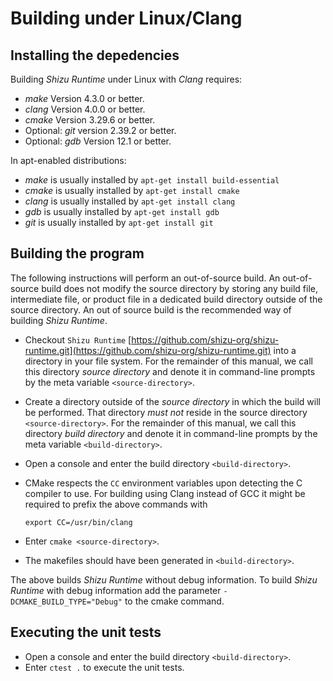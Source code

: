 # Building under Linux/Clang

## Installing the depedencies

Building *Shizu Runtime* under Linux with *Clang* requires:
- *make* Version 4.3.0 or better.
- *clang* Version 4.0.0 or better.
- *cmake* Version 3.29.6 or better.
- Optional: *git* version 2.39.2 or better.
- Optional: *gdb* Version 12.1 or better.

In apt-enabled distributions:
- *make* is usually installed by `apt-get install build-essential`
- *cmake* is usually installed by `apt-get install cmake`
- *clang* is usually installed by `apt-get install clang`
- *gdb* is usually installed by `apt-get install gdb`
- *git* is usually installed by `apt-get install git`

## Building the program
The following instructions will perform an out-of-source build. An out-of-source build does not modify the source directory
by storing any build file, intermediate file, or product file in a dedicated build directory outside of the source directory.
An out of source build is the recommended way of building *Shizu Runtime*.

- Checkout `Shizu Runtime` [https://github.com/shizu-org/shizu-runtime.git](https://github.com/shizu-org/shizu-runtime.git) into a directory in your file system.
  For the remainder of this manual, we call this directory *source directory* and denote it in command-line prompts by the meta variable `<source-directory>`.
- Create a directory outside of the *source directory* in which the build will be performed.
  That directory *must not* reside in the source directory `<source-directory>`.
  For the remainder of this manual, we call this directory *build directory* and denote it in command-line prompts by the meta variable `<build-directory>`.
- Open a console and enter the build directory `<build-directory>`.

- CMake respects the `CC` environment variables upon detecting the C compiler to use.
  For building using Clang instead of GCC it might be required to prefix the above commands with
  ```
  export CC=/usr/bin/clang
  ```
- Enter `cmake <source-directory>`.
- The makefiles should have been generated in `<build-directory>`.

The above builds *Shizu Runtime* without debug information. To build *Shizu Runtime* with debug information add the parameter `-DCMAKE_BUILD_TYPE="Debug"` to the cmake command.

## Executing the unit tests
- Open a console and enter the build directory `<build-directory>`.
- Enter `ctest .` to execute the unit tests.

